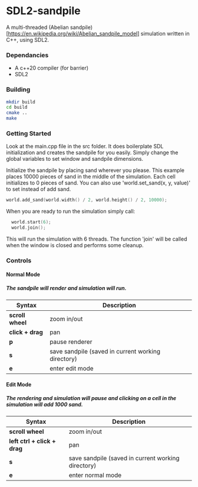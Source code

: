 # SDL2-sandpile
A multi-threaded (Abelian sandpile) [https://en.wikipedia.org/wiki/Abelian_sandpile_model] simulation written in C++, using SDL2.

### Dependancies
- A c++20 compiler (for barrier)
- SDL2

### Building

``` bash
mkdir build
cd build
cmake ..
make
```


### Getting Started

Look at the main.cpp file in the src folder. It does boilerplate SDL initialization and creates the sandpile for you easily. Simply change the global variables to set window and sandpile dimensions. 

Initialize the sandpile by placing sand wherever you please. This example places 10000 pieces of sand in the middle of the simulation. Each cell initializes to 0 pieces of sand. You can also use 'world.set_sand(x, y, value)' to set instead of add sand.

``` c++
world.add_sand(world.width() / 2, world.height() / 2, 10000);
```

When you are ready to run the simulation simply call:

``` c++
  world.start(6);
  world.join();
```

This will run the simulation with 6 threads. The function 'join' will be called when the window is closed and performs some cleanup. 

### Controls

#### Normal Mode

##### The sandpile will render and simulation will run.

| Syntax                         | Description                                        |
| ------------------------------ | -------------------------------------------------- |
| **scroll wheel**               | zoom in/out                                        |
| **click + drag**               | pan                                                |
| **p**                          | pause renderer                                     |
| **s**                          | save sandpile (saved in current working directory) |
| **e**                          | enter edit mode                                    |
  

#### Edit Mode

##### The rendering and simulation will pause and clicking on a cell in the simulation will add 1000 sand.

| Syntax                       | Description                                        |
| ---------------------------- | -------------------------------------------------- |
| **scroll wheel**             | zoom in/out                                        |
| **left ctrl + click + drag** | pan                                                |
| **s**                        | save sandpile (saved in current working directory) |
| **e**                        | enter normal mode                                  |